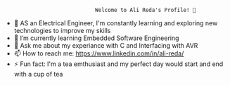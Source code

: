                           
                                 Welcome to Ali Reda's Profile! 👋

- 🔭 AS an Electrical Engineer, I'm constantly learning and exploring new technologies 
     to improve my skills
- 🌱 I’m currently learning Embedded Software Engineering
- 💬 Ask me about my experiance with C and Interfacing with AVR 
- 📫 How to reach me: https://www.linkedin.com/in/ali-reda/
- ⚡ Fun fact: I'm a tea emthusiast and my perfect day would start and end with a cup of tea

